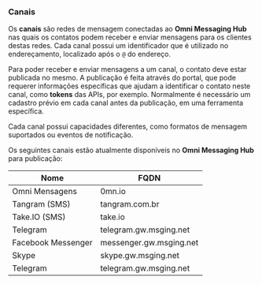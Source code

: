 ### Canais

Os **canais** são redes de mensagem conectadas ao **Omni Messaging Hub** nas quais os contatos podem receber e enviar mensagens para os clientes destas redes. Cada canal possui um identificador que é utilizado no endereçamento, localizado após o `@` do endereço.

Para poder receber e enviar mensagens a um canal, o contato deve estar publicada no mesmo. A publicação é feita através do portal, que  pode requerer informações específicas que ajudam a identificar o contato neste canal, como **tokens** das APIs, por exemplo. Normalmente é necessário um cadastro prévio em cada canal antes da publicação, em uma ferramenta específica.

Cada canal possui capacidades diferentes, como formatos de mensagem suportados ou eventos de notificação.

Os seguintes canais estão atualmente disponíveis no **Omni Messaging Hub** para publicação:

| Nome               | FQDN                    |
|--------------------|-------------------------|
| Omni Mensagens     | 0mn.io                  |
| Tangram (SMS)      | tangram.com.br          |
| Take.IO (SMS)      | take.io                 |
| Telegram           | telegram.gw.msging.net  |
| Facebook Messenger | messenger.gw.msging.net |
| Skype              | skype.gw.msging.net     |
| Telegram           | telegram.gw.msging.net  |



